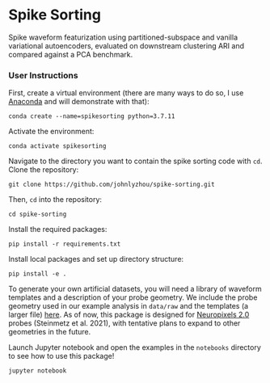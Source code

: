 # Spike Sorting

Spike waveform featurization using partitioned-subspace and vanilla variational autoencoders, evaluated on downstream clustering ARI and compared against a PCA benchmark.

### User Instructions
First, create a virtual environment (there are many ways to do so, I use [Anaconda](https://www.anaconda.com/products/individual) and will demonstrate with that):
```
conda create --name=spikesorting python=3.7.11
```
Activate the environment:
```
conda activate spikesorting
```
Navigate to the directory you want to contain the spike sorting code with `cd`.
Clone the repository:
```
git clone https://github.com/johnlyzhou/spike-sorting.git
```
Then, `cd` into the repository:
```
cd spike-sorting
```
Install the required packages:
```
pip install -r requirements.txt
```
Install local packages and set up directory structure:
```
pip install -e .
```
To generate your own artificial datasets, you will need a library of waveform templates and a description of your probe geometry. We include the probe geometry used in our example analysis in `data/raw` and the templates (a larger file) [here](https://drive.google.com/file/d/1FY86UUkV-QdPpAMQGzNiU-wN3W9dtPLo/view?usp=sharing). As of now, this package is designed for [Neuropixels 2.0](https://www.science.org/doi/10.1126/science.abf4588) probes (Steinmetz et al. 2021), with tentative plans to expand to other geometries in the future.

Launch Jupyter notebook and open the examples in the `notebooks` directory to see how to use this package!
```
jupyter notebook
```
